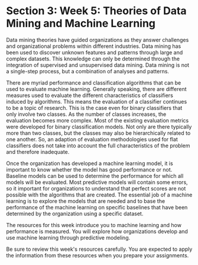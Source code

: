 # Section 3: Week 5: Theories of Data Mining and Machine Learning

Data mining theories have guided organizations as they answer challenges and organizational problems within different industries. Data mining has been used to discover unknown features and patterns through large and complex datasets. This knowledge can only be determined through the integration of supervised and unsupervised data mining. Data mining is not a single-step process, but a combination of analyses and patterns.

There are myriad performance and classification algorithms that can be used to evaluate machine learning. Generally speaking, there are different measures used to evaluate the different characteristics of classifiers induced by algorithms. This means the evaluation of a classifier continues to be a topic of research. This is the case even for binary classifiers that only involve two classes. As the number of classes increases, the evaluation becomes more complex. Most of the existing evaluation metrics were developed for binary classification models. Not only are there typically more than two classes, but the classes may also be hierarchically related to one another. So, an adaption of evaluation methodologies used for flat classifiers does not take into account the full characteristics of the problem and therefore inadequate.

Once the organization has developed a machine learning model, it is important to know whether the model has good performance or not. Baseline models can be used to determine the performance for which all models will be evaluated. Most predictive models will contain some errors, so it important for organizations to understand that perfect scores are not possible with the algorithms that are created. The essential job of a machine learning is to explore the models that are needed and to base the performance of the machine learning on specific baselines that have been determined by the organization using a specific dataset.

The resources for this week introduce you to machine learning and how performance is measured. You will explore how organizations develop and use machine learning through predictive modeling.

Be sure to review this week's resources carefully. You are expected to apply the information from these resources when you prepare your assignments.
